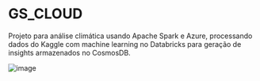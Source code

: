 # GS_CLOUD
Projeto para análise climática usando Apache Spark e Azure, processando dados do Kaggle com machine learning no Databricks para geração de insights armazenados no CosmosDB.

![image](https://github.com/user-attachments/assets/7451a5a0-d110-499f-90dc-e737d773e221)

